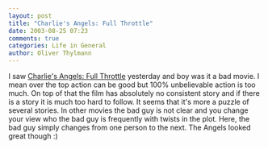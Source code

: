 ```yaml
---
layout: post
title: "Charlie's Angels: Full Throttle"
date: 2003-08-25 07:23
comments: true
categories: Life in General
author: Oliver Thylmann
---
```



I saw [Charlie's Angels: Full Throttle](http://www.imdb.com/Title?0305357) yesterday and boy was it a bad movie. I mean over the top action can be good but 100% unbelievable action is too much. On top of that the film has absolutely no consistent story and if there is a story it is much too hard to follow. It seems that it's more a puzzle of several stories. In other movies the bad guy is not clear and you change your view who the bad guy is frequently with twists in the plot. Here, the bad guy simply changes from one person to the next. The Angels looked great though :)


